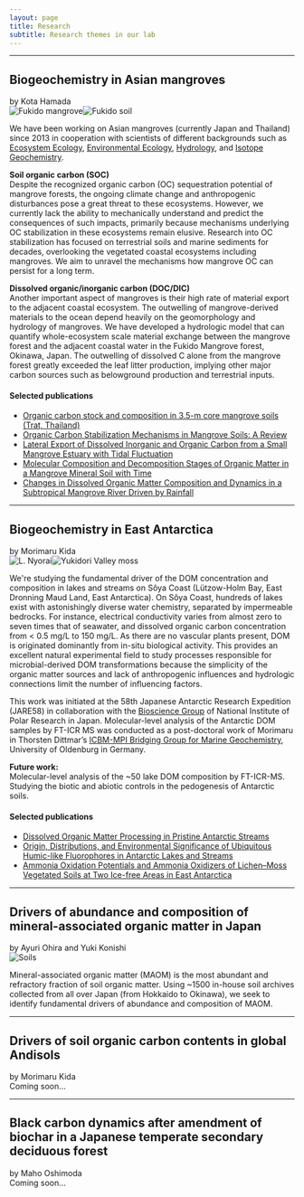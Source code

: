 ```yaml
---
layout: page
title: Research
subtitle: Research themes in our lab 
---
```

***
## Biogeochemistry in Asian mangroves
by Kota Hamada  
![Fukido mangrove](/assets/img/Fukido.jpg)![Fukido soil](/assets/img/Fukidosoil.jpg)

We have been working on Asian mangroves (currently Japan and Thailand) since 2013 in cooperation with scientists of different backgrounds such as [Ecosystem Ecology](https://www.green.gifu-u.ac.jp/~ohtsuka_lab/top.html), [Environmental Ecology](http://www.waseda.jp/sem-e2-lab/members.html), [Hydrology](https://hydro-takeon.jp/), and [Isotope Geochemistry](https://www.nies.go.jp/researchers-e/204664.html).

**Soil organic carbon (SOC)**  
Despite the recognized organic carbon (OC) sequestration potential of mangrove forests, the ongoing climate change and anthropogenic disturbances pose a great threat to these ecosystems. However, we currently lack the ability to mechanically understand and predict the consequences of such impacts, primarily because mechanisms underlying OC stabilization in these ecosystems remain elusive. Research into OC stabilization has focused on terrestrial soils and marine sediments for decades, overlooking the vegetated coastal ecosystems including mangroves. We aim to unravel the mechanisms how mangrove OC can persist for a long term.

**Dissolved organic/inorganic carbon (DOC/DIC)**  
Another important aspect of mangroves is their high rate of material export to the adjacent coastal ecosystem. The outwelling of mangrove-derived materials to the ocean depend heavily on the geomorphology and hydrology of mangroves. We have developed a hydrologic model that can quantify whole-ecosystem scale material exchange between the mangrove forest and the adjacent coastal water in the Fukido Mangrove forest, Okinawa, Japan. The outwelling of dissolved C alone from the mangrove forest greatly exceeded the leaf litter production, implying other major carbon sources such as belowground production and terrestrial inputs.

#### Selected publications
* [Organic carbon stock and composition in 3.5-m core mangrove soils (Trat, Thailand)](https://www.sciencedirect.com/science/article/abs/pii/S0048969721047574)
* [Organic Carbon Stabilization Mechanisms in Mangrove Soils: A Review](https://doi.org/10.3390/f11090981)
* [Lateral Export of Dissolved Inorganic and Organic Carbon from a Small Mangrove Estuary with Tidal Fluctuation](https://www.mdpi.com/1999-4907/11/10/1041)
* [Molecular Composition and Decomposition Stages of Organic Matter in a Mangrove Mineral Soil with Time](https://doi.org/10.1016/j.ecss.2019.106478)
* [Changes in Dissolved Organic Matter Composition and Dynamics in a Subtropical Mangrove River Driven by Rainfall](https://doi.org/10.1016/j.ecss.2019.04.029)

***
## Biogeochemistry in East Antarctica
by Morimaru Kida  
![L. Nyorai](/assets/img/DSCF6864_如来池.jpg)![Yukidori Valley moss](/assets/img/DSCF7253.jpg)

We're studying the fundamental driver of the DOM concentration and composition in lakes and streams on Sôya Coast (Lützow-Holm Bay, East Dronning Maud Land, East Antarctica).
On Sôya Coast, hundreds of lakes exist with astonishingly diverse water chemistry, separated by impermeable bedrocks. For instance, electrical conductivity varies from almost zero to seven times that of seawater, and dissolved organic carbon concentration from < 0.5 mg/L to 150 mg/L. As there are no vascular plants present, DOM is originated dominantly from in-situ biological activity. This provides an excellent natural experimental field to study processes responsible for microbial-derived DOM transformations because the simplicity of the organic matter sources and lack of anthropogenic influences and hydrologic connections limit the number of influencing factors.

This work was initiated at the 58th Japanese Antarctic Research Expedition (JARE58) in collaboration with the [Bioscience Group](https://www.nipr.ac.jp/english/research/group/biology.html) of National Institute of Polar Research in Japan. Molecular-level analysis of the Antarctic DOM samples by FT-ICR MS was conducted as a post-doctoral work of Morimaru in Thorsten Dittmar’s [ICBM-MPI Bridging Group for Marine Geochemistry](https://uol.de/en/icbm/marine-geochemistry), University of Oldenburg in Germany.

**Future work:**  
Molecular-level analysis of the ~50 lake DOM composition by FT-ICR-MS.  
Studying the biotic and abiotic controls in the pedogenesis of Antarctic soils.  

#### Selected publications
* [Dissolved Organic Matter Processing in Pristine Antarctic Streams](https://pubs.acs.org/doi/10.1021/acs.est.1c03163)
* [Origin, Distributions, and Environmental Significance of Ubiquitous Humic-like Fluorophores in Antarctic Lakes and Streams](https://doi.org/10.1016/j.watres.2019.114901)
* [Ammonia Oxidation Potentials and Ammonia Oxidizers of Lichen–Moss Vegetated Soils at Two Ice-free Areas in East Antarctica](https://www.jstage.jst.go.jp/article/jsme2/35/1/35_ME19126/_article)

***
## Drivers of abundance and composition of mineral-associated organic matter in Japan
by Ayuri Ohira and Yuki Konishi  
![Soils](/assets/img/DSCF0003_350.jpg)

Mineral-associated organic matter (MAOM) is the most abundant and refractory fraction of soil organic matter.
Using ~1500 in-house soil archives collected from all over Japan (from Hokkaido to Okinawa), we seek to identify fundamental drivers of abundance and composition of MAOM.

***
## Drivers of soil organic carbon contents in global Andisols
by Morimaru Kida  
Coming soon...

***
## Black carbon dynamics after amendment of biochar in a Japanese temperate secondary deciduous forest
by Maho Oshimoda  
Coming soon...
